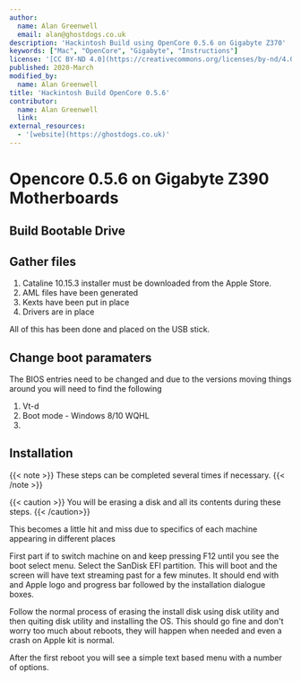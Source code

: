 ```yaml
---
author:
  name: Alan Greenwell
  email: alan@ghostdogs.co.uk
description: 'Hackintosh Build using OpenCore 0.5.6 on Gigabyte Z370'
keywords: ["Mac", "OpenCore", "Gigabyte", "Instructions"]
license: '[CC BY-ND 4.0](https://creativecommons.org/licenses/by-nd/4.0)'
published: 2020-March
modified_by:
  name: Alan Greenwell
title: 'Hackintosh Build OpenCore 0.5.6'
contributor:
  name: Alan Greenwell
  link: 
external_resources:
  - '[website](https://ghostdogs.co.uk)'
---
```


# Opencore 0.5.6 on Gigabyte Z390 Motherboards

## Build Bootable Drive

## Gather files

1. Cataline 10.15.3 installer must be downloaded from the Apple Store.
2. AML files have been generated
3. Kexts have been put in place
4. Drivers are in place

All of this has been done and placed on the USB stick.

## Change boot paramaters

The BIOS entries need to be changed and due to the versions moving things around you will need to find the following

1. Vt-d
2. Boot mode - Windows 8/10 WQHL
3. 

## Installation

{{< note >}}
These steps can be completed several times if necessary.
{{< /note >}}

{{< caution >}}
You will be erasing a disk and all its contents during these steps.
{{< /caution>}}

This becomes a little hit and miss due to specifics of each machine appearing in different places

First part if to switch machine on and keep pressing F12 until you see the boot select menu. Select the SanDisk EFI partition.
This will boot and the screen will have text streaming past for a few minutes. It should end with and Apple logo and progress bar followed by the installation dialogue boxes.

Follow the normal process of erasing the install disk using disk utility and then quiting disk utility and installing the OS.
This should go fine and don't worry too much about reboots, they will happen when needed and even a crash on Apple kit is normal.

After the first reboot you will see a simple text based menu with a number of options. 